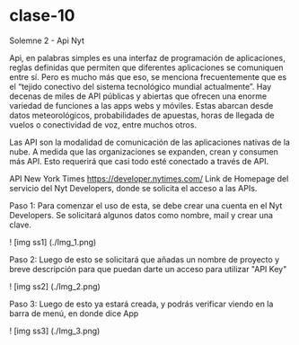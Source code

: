 # clase-10
Solemne 2 - Api Nyt


Api, en palabras simples es una interfaz de programación de aplicaciones, reglas definidas que permiten que diferentes aplicaciones se comuniquen entre sí.
Pero es mucho más que eso, se menciona frecuentemente que es el “tejido conectivo del sistema tecnológico mundial actualmente”. Hay decenas de miles de API públicas y abiertas que ofrecen una enorme variedad de funciones a las apps webs y móviles. Estas abarcan desde datos meteorológicos, probabilidades de apuestas, horas de llegada de vuelos o conectividad de voz, entre muchos otros. 

Las API son la modalidad de comunicación de las aplicaciones nativas de la nube. A medida que las organizaciones se expanden, crean y consumen más API. Esto requerirá que casi todo esté conectado a través de API. 

API New York Times 
https://developer.nytimes.com/ 
Link de Homepage del servicio del Nyt Developers, donde se solicita el acceso a las APIs.

Paso 1: Para comenzar el uso de esta, se debe crear una cuenta en el Nyt Developers. Se solicitará algunos datos como nombre, mail y crear una clave.

! [img ss1] (./Img_1.png)

Paso 2: Luego de esto se solicitará que añadas un nombre de proyecto y breve descripción para que puedan darte un acceso para utilizar "API Key" 

! [img ss2] (./Img_2.png)

Paso 3: Luego de esto ya estará creada, y podrás verificar viendo en la barra de menú, en donde dice App

! [img ss3] (./Img_3.png)


